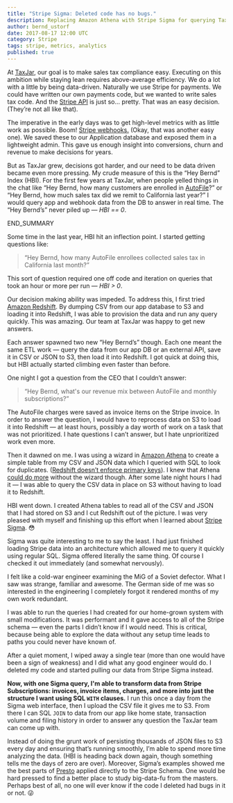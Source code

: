 ```yaml
---
title: "Stripe Sigma: Deleted code has no bugs."
description: Replacing Amazon Athena with Stripe Sigma for querying TaxJar metrics.
author: bernd_ustorf
date: 2017-08-17 12:00 UTC
category: Stripe
tags: stripe, metrics, analytics
published: true
---
```


At [TaxJar](https://www.taxjar.com/), our goal is to make sales tax compliance easy. Executing on this ambition while staying lean requires above-average efficiency. We do a lot with a little by being data-driven. Naturally we use Stripe for payments. We could have written our own payments code, but we wanted to write sales tax code. And the [Stripe API](https://stripe.com/docs/api) is just so... pretty. That was an easy decision. (They’re not all like that). 

The imperative in the early days was to get high-level metrics with as little work as possible. Boom! [Stripe webhooks.](https://stripe.com/docs/webhooks) (Okay, that was another easy one). We saved these to our Application database and exposed them in a lightweight admin. This gave us enough insight into conversions, churn and revenue to make decisions for years.

But as TaxJar grew, decisions got harder, and our need to be data driven became even more pressing. My crude measure of this is the “Hey Bernd” Index (HBI). For the first few years at TaxJar, when people yelled things in the chat like <q>Hey Bernd, how many customers are enrolled in [AutoFile](https://www.taxjar.com/autofile/)?</q> or <q>Hey Bernd, how much sales tax did we remit to California last year?</q> I would query app and webhook data from the DB to answer in real time. The “Hey Bernd’s” never piled up — *HBI == 0*.

END_SUMMARY

Some time in the last year, HBI hit an inflection point. I started getting questions like:

> “Hey Bernd, how many AutoFile enrollees collected sales tax in California last month?”

This sort of question required one off code and iteration on queries that took an hour or more per run — *HBI > 0*. 

Our decision making ability was impeded. To address this, I first tried [Amazon Redshift](https://aws.amazon.com/redshift/). By dumping CSV from our app database to S3 and loading it into Redshift, I was able to provision the data and run any query quickly. This was amazing.  Our team at TaxJar was happy to get new answers. 

Each answer spawned two new “Hey Bernd’s” though. Each one meant the same ETL work — query the data from our app DB or an external API, save it in CSV or JSON to S3, then load it into Redshift. I got quick at doing this, but HBI actually started climbing even faster than before.

One night I got a question from the CEO that I couldn’t answer:

> “Hey Bernd, what's our revenue mix between AutoFile and monthly subscriptions?”

The AutoFile charges were saved as invoice items on the Stripe invoice. In order to answer the question, I would have to reprocess data on S3 to load it into Redshift — at least hours, possibly a day worth of work on a task that was not prioritized. I hate questions I can’t answer, but I hate unprioritized work even more.

Then it dawned on me. I was using a wizard in [Amazon Athena](https://aws.amazon.com/athena/) to create a simple table from my CSV and JSON data which I queried with SQL to look for duplicates. ([Redshift doesn’t enforce primary keys](http://docs.aws.amazon.com/redshift/latest/dg/t_Defining_constraints.html)). I knew that Athena [could do more](http://docs.aws.amazon.com/athena/latest/ug/creating-tables.html) without the wizard though. After some late night hours I had it — I was able to query the CSV data in place on S3 without having to load it to Redshift.

HBI went down. I created Athena tables to read all of the CSV and JSON that I had stored on S3 and I cut Redshift out of the picture. I was very pleased with myself and finishing up this effort when I learned about [Stripe Sigma](https://stripe.com/us/sigma). 😳

Sigma was quite interesting to me to say the least. I had just finished loading Stripe data into an architecture which allowed me to query it quickly using regular SQL. Sigma offered literally the same thing. Of course I checked it out immediately (and somewhat nervously).

I felt like a cold-war engineer examining the MiG of a Soviet defector. What I saw was strange, familiar and awesome. The German side of me was so interested in the engineering I completely forgot it rendered months of my own work redundant.

I was able to run the queries I had created for our home-grown system with small modifications. It was performant and it gave access to all of the Stripe schema — even the parts I didn’t know if I would need. This is critical, because being able to explore the data without any setup time leads to paths you could never have known of.

After a quiet moment, I wiped away a single tear (more than one would have been a sign of weakness) and I did what any good engineer would do. I deleted my code and started pulling our data from Stripe Sigma instead. 

**Now, with one Sigma query, I'm able to transform data from Stripe Subscriptions: invoices, invoice items, charges, and more into just the structure I want using SQL `WITH` clauses.** I run this once a day from the Sigma web interface, then I upload the CSV file it gives me to S3. From there I can SQL `JOIN` to data from our app like home state, transaction volume and filing history in order to answer any question the TaxJar team can come up with. 

Instead of doing the grunt work of persisting thousands of JSON files to S3 every day and ensuring that’s running smoothly, I’m able to spend more time analyzing the data. (HBI is heading back down again, though something tells me the days of zero are over). Moreover, Sigma’s examples showed me the best parts of [Presto](https://prestodb.io/) applied directly to the Stripe Schema. One would be hard pressed to find a better place to study big-data-fu from the masters. Perhaps best of all, no one will ever know if the code I deleted had bugs in it or not. 😜